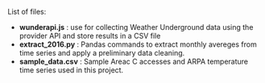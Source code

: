 List of files:

* **wunderapi.js** : use for collecting Weather Underground data using the provider API and store results in a CSV file  
* **extract_2016.py** : Pandas commands to extract monthly avereges from time series and apply a preliminary data cleaning.
* **sample_data.csv** : Sample Areac C accesses and ARPA temperature time series used in this project.

